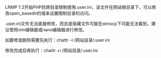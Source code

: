LNMP 1.2开始PHP防跨目录限制使用.user.ini，该文件在网站根目录下，可以修改open_basedir的值来设置限制目录的访问。

.user.ini文件无法直接修改，而且是隐藏文件可能在winscp下可能无法看到，建议使用vim编辑器或nano编辑器进行修改。

如要修或删除需要先执行：chattr -i /网站目录/.user.ini

修改完成后再执行：chattr +i /网站目录/.user.ini